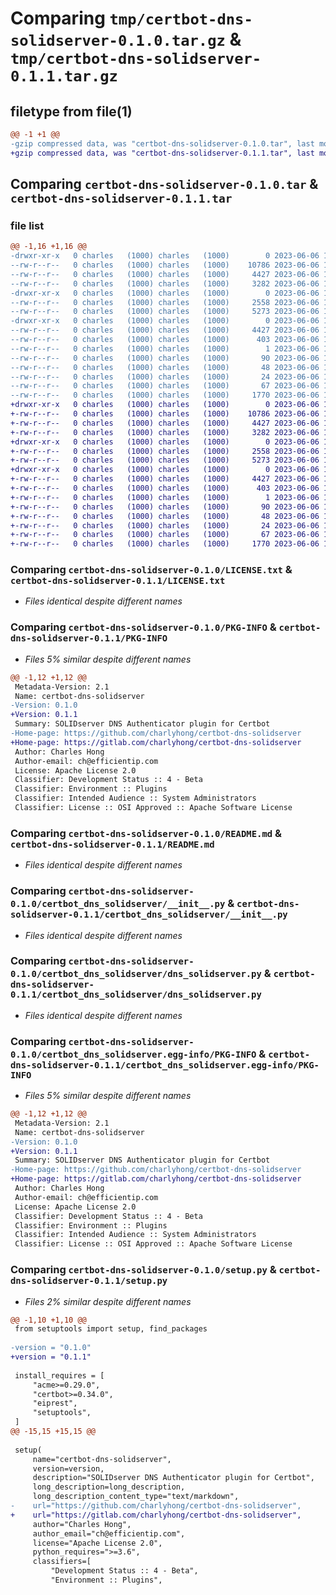 # Comparing `tmp/certbot-dns-solidserver-0.1.0.tar.gz` & `tmp/certbot-dns-solidserver-0.1.1.tar.gz`

## filetype from file(1)

```diff
@@ -1 +1 @@
-gzip compressed data, was "certbot-dns-solidserver-0.1.0.tar", last modified: Tue Jun  6 10:38:57 2023, max compression
+gzip compressed data, was "certbot-dns-solidserver-0.1.1.tar", last modified: Tue Jun  6 12:46:46 2023, max compression
```

## Comparing `certbot-dns-solidserver-0.1.0.tar` & `certbot-dns-solidserver-0.1.1.tar`

### file list

```diff
@@ -1,16 +1,16 @@
-drwxr-xr-x   0 charles   (1000) charles   (1000)        0 2023-06-06 10:38:57.692902 certbot-dns-solidserver-0.1.0/
--rw-r--r--   0 charles   (1000) charles   (1000)    10786 2023-06-06 10:03:36.000000 certbot-dns-solidserver-0.1.0/LICENSE.txt
--rw-r--r--   0 charles   (1000) charles   (1000)     4427 2023-06-06 10:38:57.692902 certbot-dns-solidserver-0.1.0/PKG-INFO
--rw-r--r--   0 charles   (1000) charles   (1000)     3282 2023-06-06 10:03:38.000000 certbot-dns-solidserver-0.1.0/README.md
-drwxr-xr-x   0 charles   (1000) charles   (1000)        0 2023-06-06 10:38:57.692902 certbot-dns-solidserver-0.1.0/certbot_dns_solidserver/
--rw-r--r--   0 charles   (1000) charles   (1000)     2558 2023-06-06 10:04:42.000000 certbot-dns-solidserver-0.1.0/certbot_dns_solidserver/__init__.py
--rw-r--r--   0 charles   (1000) charles   (1000)     5273 2023-06-06 10:04:42.000000 certbot-dns-solidserver-0.1.0/certbot_dns_solidserver/dns_solidserver.py
-drwxr-xr-x   0 charles   (1000) charles   (1000)        0 2023-06-06 10:38:57.692902 certbot-dns-solidserver-0.1.0/certbot_dns_solidserver.egg-info/
--rw-r--r--   0 charles   (1000) charles   (1000)     4427 2023-06-06 10:38:57.000000 certbot-dns-solidserver-0.1.0/certbot_dns_solidserver.egg-info/PKG-INFO
--rw-r--r--   0 charles   (1000) charles   (1000)      403 2023-06-06 10:38:57.000000 certbot-dns-solidserver-0.1.0/certbot_dns_solidserver.egg-info/SOURCES.txt
--rw-r--r--   0 charles   (1000) charles   (1000)        1 2023-06-06 10:38:57.000000 certbot-dns-solidserver-0.1.0/certbot_dns_solidserver.egg-info/dependency_links.txt
--rw-r--r--   0 charles   (1000) charles   (1000)       90 2023-06-06 10:38:57.000000 certbot-dns-solidserver-0.1.0/certbot_dns_solidserver.egg-info/entry_points.txt
--rw-r--r--   0 charles   (1000) charles   (1000)       48 2023-06-06 10:38:57.000000 certbot-dns-solidserver-0.1.0/certbot_dns_solidserver.egg-info/requires.txt
--rw-r--r--   0 charles   (1000) charles   (1000)       24 2023-06-06 10:38:57.000000 certbot-dns-solidserver-0.1.0/certbot_dns_solidserver.egg-info/top_level.txt
--rw-r--r--   0 charles   (1000) charles   (1000)       67 2023-06-06 10:38:57.692902 certbot-dns-solidserver-0.1.0/setup.cfg
--rw-r--r--   0 charles   (1000) charles   (1000)     1770 2023-06-06 10:03:38.000000 certbot-dns-solidserver-0.1.0/setup.py
+drwxr-xr-x   0 charles   (1000) charles   (1000)        0 2023-06-06 12:46:46.151028 certbot-dns-solidserver-0.1.1/
+-rw-r--r--   0 charles   (1000) charles   (1000)    10786 2023-06-06 10:03:36.000000 certbot-dns-solidserver-0.1.1/LICENSE.txt
+-rw-r--r--   0 charles   (1000) charles   (1000)     4427 2023-06-06 12:46:46.151028 certbot-dns-solidserver-0.1.1/PKG-INFO
+-rw-r--r--   0 charles   (1000) charles   (1000)     3282 2023-06-06 10:03:38.000000 certbot-dns-solidserver-0.1.1/README.md
+drwxr-xr-x   0 charles   (1000) charles   (1000)        0 2023-06-06 12:46:46.147694 certbot-dns-solidserver-0.1.1/certbot_dns_solidserver/
+-rw-r--r--   0 charles   (1000) charles   (1000)     2558 2023-06-06 10:04:42.000000 certbot-dns-solidserver-0.1.1/certbot_dns_solidserver/__init__.py
+-rw-r--r--   0 charles   (1000) charles   (1000)     5273 2023-06-06 10:04:42.000000 certbot-dns-solidserver-0.1.1/certbot_dns_solidserver/dns_solidserver.py
+drwxr-xr-x   0 charles   (1000) charles   (1000)        0 2023-06-06 12:46:46.151028 certbot-dns-solidserver-0.1.1/certbot_dns_solidserver.egg-info/
+-rw-r--r--   0 charles   (1000) charles   (1000)     4427 2023-06-06 12:46:46.000000 certbot-dns-solidserver-0.1.1/certbot_dns_solidserver.egg-info/PKG-INFO
+-rw-r--r--   0 charles   (1000) charles   (1000)      403 2023-06-06 12:46:46.000000 certbot-dns-solidserver-0.1.1/certbot_dns_solidserver.egg-info/SOURCES.txt
+-rw-r--r--   0 charles   (1000) charles   (1000)        1 2023-06-06 12:46:46.000000 certbot-dns-solidserver-0.1.1/certbot_dns_solidserver.egg-info/dependency_links.txt
+-rw-r--r--   0 charles   (1000) charles   (1000)       90 2023-06-06 12:46:46.000000 certbot-dns-solidserver-0.1.1/certbot_dns_solidserver.egg-info/entry_points.txt
+-rw-r--r--   0 charles   (1000) charles   (1000)       48 2023-06-06 12:46:46.000000 certbot-dns-solidserver-0.1.1/certbot_dns_solidserver.egg-info/requires.txt
+-rw-r--r--   0 charles   (1000) charles   (1000)       24 2023-06-06 12:46:46.000000 certbot-dns-solidserver-0.1.1/certbot_dns_solidserver.egg-info/top_level.txt
+-rw-r--r--   0 charles   (1000) charles   (1000)       67 2023-06-06 12:46:46.151028 certbot-dns-solidserver-0.1.1/setup.cfg
+-rw-r--r--   0 charles   (1000) charles   (1000)     1770 2023-06-06 12:14:10.000000 certbot-dns-solidserver-0.1.1/setup.py
```

### Comparing `certbot-dns-solidserver-0.1.0/LICENSE.txt` & `certbot-dns-solidserver-0.1.1/LICENSE.txt`

 * *Files identical despite different names*

### Comparing `certbot-dns-solidserver-0.1.0/PKG-INFO` & `certbot-dns-solidserver-0.1.1/PKG-INFO`

 * *Files 5% similar despite different names*

```diff
@@ -1,12 +1,12 @@
 Metadata-Version: 2.1
 Name: certbot-dns-solidserver
-Version: 0.1.0
+Version: 0.1.1
 Summary: SOLIDserver DNS Authenticator plugin for Certbot
-Home-page: https://github.com/charlyhong/certbot-dns-solidserver
+Home-page: https://gitlab.com/charlyhong/certbot-dns-solidserver
 Author: Charles Hong
 Author-email: ch@efficientip.com
 License: Apache License 2.0
 Classifier: Development Status :: 4 - Beta
 Classifier: Environment :: Plugins
 Classifier: Intended Audience :: System Administrators
 Classifier: License :: OSI Approved :: Apache Software License
```

### Comparing `certbot-dns-solidserver-0.1.0/README.md` & `certbot-dns-solidserver-0.1.1/README.md`

 * *Files identical despite different names*

### Comparing `certbot-dns-solidserver-0.1.0/certbot_dns_solidserver/__init__.py` & `certbot-dns-solidserver-0.1.1/certbot_dns_solidserver/__init__.py`

 * *Files identical despite different names*

### Comparing `certbot-dns-solidserver-0.1.0/certbot_dns_solidserver/dns_solidserver.py` & `certbot-dns-solidserver-0.1.1/certbot_dns_solidserver/dns_solidserver.py`

 * *Files identical despite different names*

### Comparing `certbot-dns-solidserver-0.1.0/certbot_dns_solidserver.egg-info/PKG-INFO` & `certbot-dns-solidserver-0.1.1/certbot_dns_solidserver.egg-info/PKG-INFO`

 * *Files 5% similar despite different names*

```diff
@@ -1,12 +1,12 @@
 Metadata-Version: 2.1
 Name: certbot-dns-solidserver
-Version: 0.1.0
+Version: 0.1.1
 Summary: SOLIDserver DNS Authenticator plugin for Certbot
-Home-page: https://github.com/charlyhong/certbot-dns-solidserver
+Home-page: https://gitlab.com/charlyhong/certbot-dns-solidserver
 Author: Charles Hong
 Author-email: ch@efficientip.com
 License: Apache License 2.0
 Classifier: Development Status :: 4 - Beta
 Classifier: Environment :: Plugins
 Classifier: Intended Audience :: System Administrators
 Classifier: License :: OSI Approved :: Apache Software License
```

### Comparing `certbot-dns-solidserver-0.1.0/setup.py` & `certbot-dns-solidserver-0.1.1/setup.py`

 * *Files 2% similar despite different names*

```diff
@@ -1,10 +1,10 @@
 from setuptools import setup, find_packages
 
-version = "0.1.0"
+version = "0.1.1"
 
 install_requires = [
     "acme>=0.29.0",
     "certbot>=0.34.0",
     "eiprest",
     "setuptools",
 ]
@@ -15,15 +15,15 @@
 
 setup(
     name="certbot-dns-solidserver",
     version=version,
     description="SOLIDserver DNS Authenticator plugin for Certbot",
     long_description=long_description,
     long_description_content_type="text/markdown",
-    url="https://github.com/charlyhong/certbot-dns-solidserver",
+    url="https://gitlab.com/charlyhong/certbot-dns-solidserver",
     author="Charles Hong",
     author_email="ch@efficientip.com",
     license="Apache License 2.0",
     python_requires=">=3.6",
     classifiers=[
         "Development Status :: 4 - Beta",
         "Environment :: Plugins",
```

